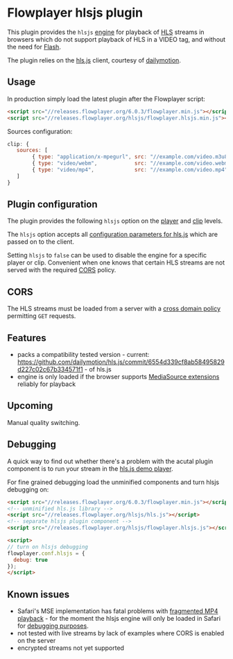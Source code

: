 Flowplayer hlsjs plugin
===========================

This plugin provides the `hlsjs` [engine](https://flowplayer.org/docs/api.html#engines) for
playback of [HLS](https://flowplayer.org/docs/setup.html#hls) streams in browsers which do not
support playback of HLS in a VIDEO tag, and without the need for
[Flash](https://flowplayer.org/docs/setup.html#flash-hls).

The plugin relies on the [hls.js](https://github.com/dailymotion/hls.js) client, courtesy of
[dailymotion](http://www.dailymotion.com).

Usage
-----

In production simply load the latest plugin after the Flowplayer script:

```html
<script src="//releases.flowplayer.org/6.0.3/flowplayer.min.js"></script>
<script src="//releases.flowplayer.org/hlsjs/flowplayer.hlsjs.min.js"></script>
```

Sources configuration:

```js
clip: {
   sources: [
        { type: "application/x-mpegurl", src: "//example.com/video.m3u8" },
        { type: "video/webm",            src: "//example.com/video.webm" },
        { type: "video/mp4",             src: "//example.com/video.mp4" }
   ]
}
```

Plugin configuration
--------------------

The plugin provides the following `hlsjs` option on the
[player](https://flowplayer.org/docs/setup.html#player-options) and 
[clip](https://flowplayer.org/docs/setup.html#player-options) levels.

The `hlsjs` option accepts all
[configuration parameters for hls.js](https://github.com/dailymotion/hls.js/blob/master/API.md#fine-tuning)
which are passed on to the client.

Setting `hlsjs` to `false` can be used to disable the engine for a specific player or clip.
Convenient when one knows that certain HLS streams are not served with the required [CORS](#cors)
policy.

CORS
----

The HLS streams must be loaded from a server with a
[cross domain policy](https://flowplayer.org/docs/setup.html#cross-domain) permitting `GET`
requests.


<!--
Demo
----

A fully documented demo can be found [here](http://demos.flowplayer.org/api/hlsjs.html).
-->

Features
--------

- packs a compatibility tested version - current:
  https://github.com/dailymotion/hls.js/commit/6554d339cf8ab58495829d227c02c67b334571f1 - of
  hls.js
- engine is only loaded if the browser supports
  [MediaSource extensions](http://w3c.github.io/media-source/) reliably for playback

## Upcoming

Manual quality switching.

Debugging
---------

A quick way to find out whether there's a problem with the acutal plugin component is to
run your stream in the [hls.js demo player](http://dailymotion.github.io/hls.js/demo/).

For fine grained debugging load the unminified components and turn hlsjs debugging on:

```html
<script src="//releases.flowplayer.org/6.0.3/flowplayer.min.js"></script>
<!-- unminified hls.js library -->
<script src="//releases.flowplayer.org/hlsjs/hls.js"></script>
<!-- separate hlsjs plugin component -->
<script src="//releases.flowplayer.org/hlsjs/flowplayer.hlsjs.js"></script>

<script>
// turn on hlsjs debugging
flowplayer.conf.hlsjs = {
  debug: true
});
</script>
```

Known issues
------------

- Safari's MSE implementation has fatal problems with
  [fragmented MP4 playback](https://github.com/dailymotion/hls.js/issues/9) - for the moment the
  hlsjs engine will only be loaded in Safari for [debugging purposes](#debugging).
- not tested with live streams by lack of examples where CORS is enabled on the server
- encrypted streams not yet supported
